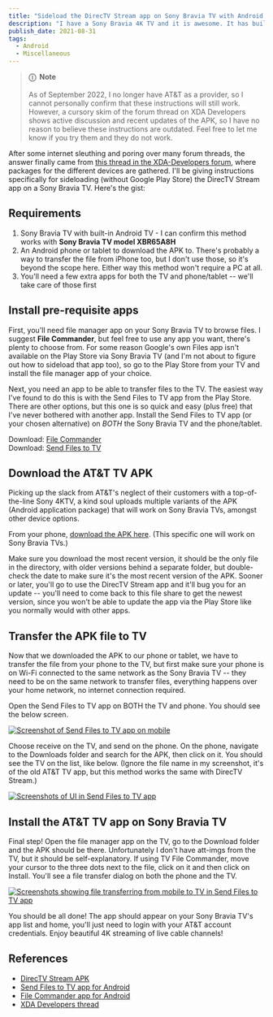 ```yaml
---
title: "Sideload the DirecTV Stream app on Sony Bravia TV with Android TV"
description: "I have a Sony Bravia 4K TV and it is awesome. It has built-in Android TV so you can use Android apps on your TV, but not every app is available, and one of those is DirecTV Stream -- necessary to view live TV from my cable provider, AT&T, without need for a separate set-top box. So here's how to sideload the DirecTV Stream app on Sony Bravia TVs without using the Google Play Store."
publish_date: 2021-08-31
tags:
  - Android
  - Miscellaneous
---
```


<!-- ## Sections

1. [Intro](#intro)
2. [Requirements](#req)
3. [Install pre-requisite apps](#install)
4. [Download the AT&T TV APK](#apk)
5. [Transfer the APK file to TV](#tv)
6. [Install the AT&T TV app on Sony Bravia TV](#tv)
7. [References](#ref) -->

> **ⓘ &nbsp;Note**<br><br> As of September 2022, I no longer have AT&T as a
> provider, so I cannot personally confirm that these instructions will still
> work. However, a cursory skim of the forum thread on XDA Developers shows
> active discussion and recent updates of the APK, so I have no reason to
> believe these instructions are outdated. Feel free to let me know if you try
> them and they do not work.

<div id='intro'/>

After some internet sleuthing and poring over many forum threads, the answer
finally came from
[this thread in the XDA-Developers forum](https://forum.xda-developers.com/t/the-ultimate-at-t-tv-and-fire-tv-apk-repository.3854154/),
where packages for the different devices are gathered. I'll be giving
instructions specifically for sideloading (without Google Play Store) the
DirecTV Stream app on a Sony Bravia TV. Here's the gist:

<div id='req'/>

## Requirements

1. Sony Bravia TV with built-in Android TV - I can confirm this method works
   with **Sony Bravia TV model XBR65A8H**
2. An Android phone or tablet to download the APK to. There's probably a way to
   transfer the file from iPhone too, but I don't use those, so it's beyond the
   scope here. Either way this method won't require a PC at all.
3. You'll need a few extra apps for both the TV and phone/tablet -- we'll take
   care of those first

<div id='install'/>

## Install pre-requisite apps

First, you'll need file manager app on your Sony Bravia TV to browse files. I
suggest **File Commander**, but feel free to use any app you want, there's
plenty to choose from. For some reason Google's own Files app isn't available on
the Play Store via Sony Bravia TV (and I'm not about to figure out how to
sideload that app too), so go to the Play Store from your TV and install the
file manager app of your choice.

Next, you need an app to be able to transfer files to the TV. The easiest way
I've found to do this is with the Send Files to TV app from the Play Store.
There are other options, but this one is so quick and easy (plus free) that I've
never bothered with another app. Install the Send Files to TV app (or your
chosen alternative) on *BOTH* the Sony Bravia TV and the phone/tablet.

Download: <a href="https://play.google.com/store/apps/details?id=com.mobisystems.fileman" target="_blank" rel="noopener noreferrer">File
Commander</a>\
Download: <a href="https://play.google.com/store/apps/details?id=com.yablio.sendfilestotv" target="_blank" rel="noopener noreferrer">Send
Files to TV</a>

<div id='apk'/>

## Download the AT&T TV APK

Picking up the slack from AT&T's neglect of their customers with a
top-of-the-line Sony 4KTV, a kind soul uploads multiple variants of the APK
(Android application package) that will work on Sony Bravia TVs, amongst other
device options.

From your
phone, <a href="https://www.mediafire.com/folder/ezc6ki36dp34f/Apps#jahuvrlwbro78" target="_blank" rel="noopener noreferrer">download
the APK here</a>. (This specific one will work on Sony Bravia TVs.)

Make sure you download the most recent version, it should be the only file in
the directory, with older versions behind a separate folder, but double-check
the date to make sure it's the most recent version of the APK. Sooner or later,
you'll go to use the DirecTV Stream app and it'll bug you for an update --
you'll need to come back to this file share to get the newest version, since you
won't be able to update the app via the Play Store like you normally would with
other apps.

<div id='transfer'/>

## Transfer the APK file to TV

Now that we downloaded the APK to our phone or tablet, we have to transfer the
file from your phone to the TV, but first make sure your phone is on Wi-Fi
connected to the same network as the Sony Bravia TV -- they need to be on the
same network to transfer files, everything happens over your home network, no
internet connection required.

Open the Send Files to TV app on BOTH the TV and phone. You should see the below
screen.

[![Screenshot of Send Files to TV app on mobile](/img/blog/attbravia1.jpg)](https://arieldiaz.codes/img/blog/attbravia1.jpg)

Choose receive on the TV, and send on the phone. On the phone, navigate to the
Downloads folder and search for the APK, then click on it. You should see the TV
on the list, like below. (Ignore the file name in my screenshot, it's of the old
AT&T TV app, but this method works the same with DirecTV Stream.)

[![Screenshots of UI in Send Files to TV app](/img/blog/attbravia2.jpg)](https://arieldiaz.codes/img/blog/attbravia2.jpg)

<div id='tv'/>

## Install the AT&T TV app on Sony Bravia TV

Final step! Open the file manager app on the TV, go to the Download folder and
the APK should be there. Unfortunately I don't have att-imgs from the TV, but it
should be self-explanatory. If using TV File Commander, move your cursor to the
three dots next to the file, click on it and then click on Install. You'll see a
file transfer dialog on both the phone and the TV.

[![Screenshots showing file transferring from mobile to TV in Send Files to TV app](/img/blog/attbravia3.jpg)](https://arieldiaz.codes/img/blog/attbravia3.jpg)

You should be all done! The app should appear on your Sony Bravia TV's app list
and home, you'll just need to login with your AT&T account credentials. Enjoy
beautiful 4K streaming of live cable channels!

<div id='ref'/>

## References

- <a href="https://www.mediafire.com/folder/ezc6ki36dp34f/Apps#jahuvrlwbro78" target="_blank" rel="noopener noreferrer">DirecTV
  Stream APK</a>
- <a href="https://play.google.com/store/apps/details?id=com.yablio.sendfilestotv" target="_blank" rel="noopener noreferrer">Send
  Files to TV app for Android</a>
- <a href="https://play.google.com/store/apps/details?id=com.mobisystems.fileman" target="_blank" rel="noopener noreferrer">File
  Commander app for Android</a>
- <a href="https://forum.xda-developers.com/t/the-ultimate-at-t-tv-and-fire-tv-apk-repository.3854154/" target="_blank" rel="noopener noreferrer">XDA
  Developers thread</a>
